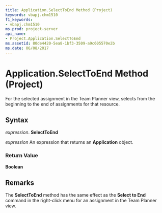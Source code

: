 ```yaml
---
title: Application.SelectToEnd Method (Project)
keywords: vbapj.chm1510
f1_keywords:
- vbapj.chm1510
ms.prod: project-server
api_name:
- Project.Application.SelectToEnd
ms.assetid: 80de4420-5ea8-1bf3-3509-a9c605570e2b
ms.date: 06/08/2017
---
```



# Application.SelectToEnd Method (Project)

For the selected assignment in the Team Planner view, selects from the beginning to the end of assignments for that resource.


## Syntax

 _expression_. **SelectToEnd**

 _expression_ An expression that returns an **Application** object.


### Return Value

 **Boolean**


## Remarks

The **SelectToEnd** method has the same effect as the **Select to End** command in the right-click menu for an assignment in the Team Planner view.


